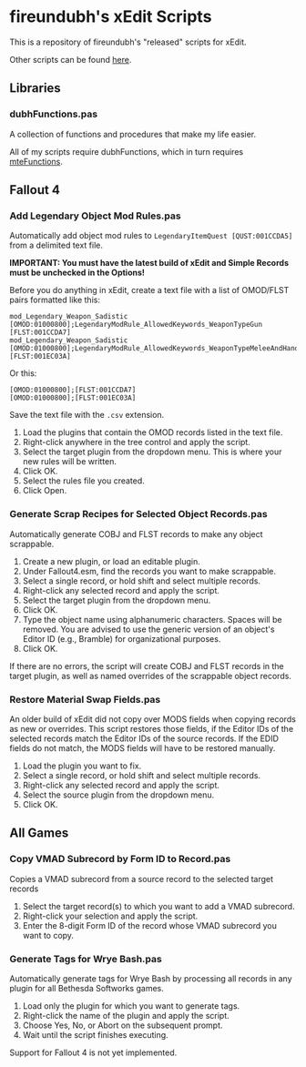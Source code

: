 # fireundubh's xEdit Scripts

This is a repository of fireundubh's "released" scripts for xEdit.

Other scripts can be found [here](https://drive.google.com/folderview?id=0B0o3cG8Q52tpeTd1VjZ0QU5TN1E&usp=sharing#list).

## Libraries

### dubhFunctions.pas

A collection of functions and procedures that make my life easier.

All of my scripts require dubhFunctions, which in turn requires [mteFunctions](https://github.com/matortheeternal/TES5EditScripts/blob/master/Edit%20Scripts/mteFunctions.pas).

## Fallout 4

### Add Legendary Object Mod Rules.pas

Automatically add object mod rules to `LegendaryItemQuest [QUST:001CCDA5]` from a delimited text file.

**IMPORTANT: You must have the latest build of xEdit and Simple Records must be unchecked in the Options!**

Before you do anything in xEdit, create a text file with a list of OMOD/FLST pairs formatted like this:

```
mod_Legendary_Weapon_Sadistic [OMOD:01000800];LegendaryModRule_AllowedKeywords_WeaponTypeGun [FLST:001CCDA7]
mod_Legendary_Weapon_Sadistic [OMOD:01000800];LegendaryModRule_AllowedKeywords_WeaponTypeMeleeAndHandToHand [FLST:001EC03A]
```

Or this:

```
[OMOD:01000800];[FLST:001CCDA7]
[OMOD:01000800];[FLST:001EC03A]
```

Save the text file with the `.csv` extension.

1. Load the plugins that contain the OMOD records listed in the text file.
2. Right-click anywhere in the tree control and apply the script.
3. Select the target plugin from the dropdown menu. This is where your new rules will be written.
4. Click OK.
5. Select the rules file you created.
6. Click Open.

### Generate Scrap Recipes for Selected Object Records.pas

Automatically generate COBJ and FLST records to make any object scrappable.

1. Create a new plugin, or load an editable plugin.
2. Under Fallout4.esm, find the records you want to make scrappable.
3. Select a single record, or hold shift and select multiple records.
4. Right-click any selected record and apply the script.
5. Select the target plugin from the dropdown menu.
6. Click OK.
7. Type the object name using alphanumeric characters. Spaces will be removed. You are advised to use the generic version of an object's Editor ID (e.g., Bramble) for organizational purposes.
8. Click OK.

If there are no errors, the script will create COBJ and FLST records in the target plugin, as well as named overrides of the scrappable object records.

### Restore Material Swap Fields.pas

An older build of xEdit did not copy over MODS fields when copying records as new or overrides. This script restores those fields, if the Editor IDs of the selected records match the Editor IDs of the source records. If the EDID fields do not match, the MODS fields will have to be restored manually.

1. Load the plugin you want to fix.
2. Select a single record, or hold shift and select multiple records.
3. Right-click any selected record and apply the script.
4. Select the source plugin from the dropdown menu.
5. Click OK.

## All Games

### Copy VMAD Subrecord by Form ID to Record.pas

Copies a VMAD subrecord from a source record to the selected target records

1. Select the target record(s) to which you want to add a VMAD subrecord.
2. Right-click your selection and apply the script.
3. Enter the 8-digit Form ID of the record whose VMAD subrecord you want to copy.

### Generate Tags for Wrye Bash.pas

Automatically generate tags for Wrye Bash by processing all records in any plugin for all Bethesda Softworks games.

1. Load only the plugin for which you want to generate tags.
2. Right-click the name of the plugin and apply the script.
3. Choose Yes, No, or Abort on the subsequent prompt.
4. Wait until the script finishes executing.

Support for Fallout 4 is not yet implemented.
